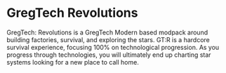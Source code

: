 # GregTech Revolutions
 
GregTech: Revolutions is a GregTech Modern based modpack around building factories, survival, and exploring the stars. GT:R is a hardcore survival experience, focusing 100% on technological progression. As you progress through technologies, you will ultimately end up charting star systems looking for a new place to call home.
